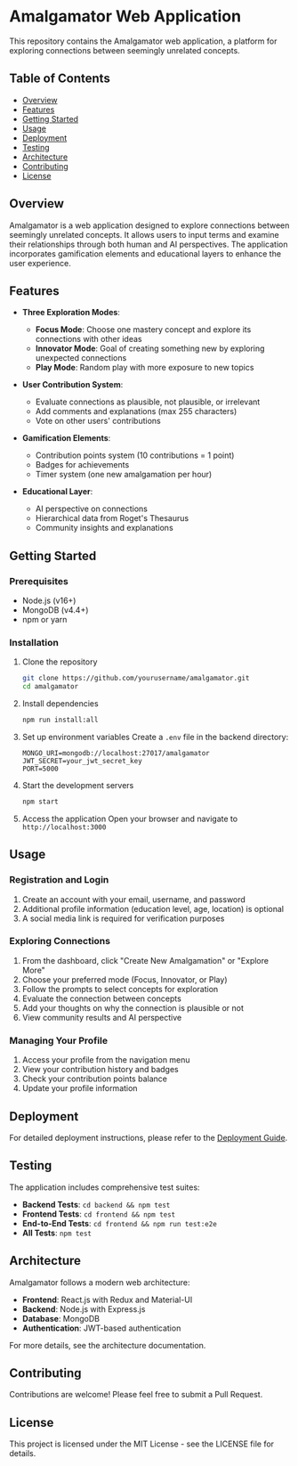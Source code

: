 # Amalgamator Web Application

This repository contains the Amalgamator web application, a platform for exploring connections between seemingly unrelated concepts.

## Table of Contents

- [Overview](#overview)
- [Features](#features)
- [Getting Started](#getting-started)
- [Usage](#usage)
- [Deployment](#deployment)
- [Testing](#testing)
- [Architecture](#architecture)
- [Contributing](#contributing)
- [License](#license)

## Overview

Amalgamator is a web application designed to explore connections between seemingly unrelated concepts. It allows users to input terms and examine their relationships through both human and AI perspectives. The application incorporates gamification elements and educational layers to enhance the user experience.

## Features

- **Three Exploration Modes**:
  - **Focus Mode**: Choose one mastery concept and explore its connections with other ideas
  - **Innovator Mode**: Goal of creating something new by exploring unexpected connections
  - **Play Mode**: Random play with more exposure to new topics

- **User Contribution System**:
  - Evaluate connections as plausible, not plausible, or irrelevant
  - Add comments and explanations (max 255 characters)
  - Vote on other users' contributions

- **Gamification Elements**:
  - Contribution points system (10 contributions = 1 point)
  - Badges for achievements
  - Timer system (one new amalgamation per hour)

- **Educational Layer**:
  - AI perspective on connections
  - Hierarchical data from Roget's Thesaurus
  - Community insights and explanations

## Getting Started

### Prerequisites

- Node.js (v16+)
- MongoDB (v4.4+)
- npm or yarn

### Installation

1. Clone the repository
   ```bash
   git clone https://github.com/yourusername/amalgamator.git
   cd amalgamator
   ```

2. Install dependencies
   ```bash
   npm run install:all
   ```

3. Set up environment variables
   Create a `.env` file in the backend directory:
   ```
   MONGO_URI=mongodb://localhost:27017/amalgamator
   JWT_SECRET=your_jwt_secret_key
   PORT=5000
   ```

4. Start the development servers
   ```bash
   npm start
   ```

5. Access the application
   Open your browser and navigate to `http://localhost:3000`

## Usage

### Registration and Login

1. Create an account with your email, username, and password
2. Additional profile information (education level, age, location) is optional
3. A social media link is required for verification purposes

### Exploring Connections

1. From the dashboard, click "Create New Amalgamation" or "Explore More"
2. Choose your preferred mode (Focus, Innovator, or Play)
3. Follow the prompts to select concepts for exploration
4. Evaluate the connection between concepts
5. Add your thoughts on why the connection is plausible or not
6. View community results and AI perspective

### Managing Your Profile

1. Access your profile from the navigation menu
2. View your contribution history and badges
3. Check your contribution points balance
4. Update your profile information

## Deployment

For detailed deployment instructions, please refer to the [Deployment Guide](deployment-guide.md).

## Testing

The application includes comprehensive test suites:

- **Backend Tests**: `cd backend && npm test`
- **Frontend Tests**: `cd frontend && npm test`
- **End-to-End Tests**: `cd frontend && npm run test:e2e`
- **All Tests**: `npm test`

## Architecture

Amalgamator follows a modern web architecture:

- **Frontend**: React.js with Redux and Material-UI
- **Backend**: Node.js with Express.js
- **Database**: MongoDB
- **Authentication**: JWT-based authentication

For more details, see the architecture documentation.

## Contributing

Contributions are welcome! Please feel free to submit a Pull Request.

## License

This project is licensed under the MIT License - see the LICENSE file for details.
